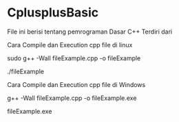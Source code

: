 # CplusplusBasic
File ini berisi tentang pemrograman Dasar C++
Terdiri dari

Cara Compile dan Execution cpp file di linux

sudo g++ -Wall fileExample.cpp -o fileExample

./fileExample


Cara Compile dan Execution cpp file di Windows

g++ -Wall fileExample.cpp -o fileExample.exe

fileExample.exe



